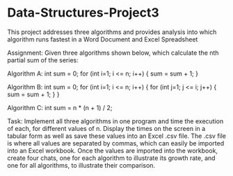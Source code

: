 # Data-Structures-Project3

This project addresses three algorithms and provides analysis into which algorithm runs fastest in a Word Document and Excel Spreadsheet

Assignment: Given three algorithms shown below, which calculate the nth partial sum of the series:

Algorithm A:
int sum = 0;
for (int i=1; i <= n; i++)
{
 sum = sum + 1;
}

Algorithm B:
int sum = 0;
for (int i=1; i <= n; i++)
{
 for (int j=1; j <= i; j++)
 {
 sum = sum + 1;
 }
}

Algorithm C:
int sum = n * (n + 1) / 2;

Task:
Implement all three algorithms in one program and time the execution of each, for different values of n. Display the times on the screen
in a tabular form as well as save these values into an Excel .csv file. The .csv file is where all values are separated
by commas, which can easily be imported into an Excel workbook. Once the values are imported into
the workbook, create four chats, one for each algorithm to illustrate its growth rate, and one for all
algorithms, to illustrate their comparison.
